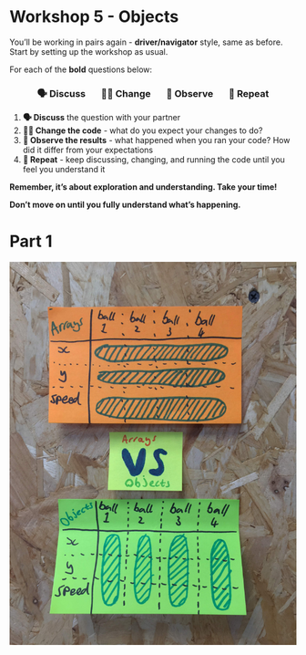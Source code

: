 # Workshop 5 - Objects

You’ll be working in pairs again - **driver/navigator** style, same as before.
Start by setting up the workshop as usual.

For each of the **bold** questions below:

<h3 align="center">
  🗣 Discuss &nbsp;&nbsp;&nbsp;&nbsp;&nbsp;
  👩‍💻 Change &nbsp;&nbsp;&nbsp;&nbsp;&nbsp;
  👀 Observe &nbsp;&nbsp;&nbsp;&nbsp;&nbsp;
  🔄 Repeat
</h3>

1. **🗣 Discuss** the question with your partner
1. **👩‍💻 Change the code** - what do you expect your changes to do?
1. **👀 Observe the results** - what happened when you ran your code? How did it
   differ from your expectations
1. **🔄 Repeat** - keep discussing, changing, and running the code until you
   feel you understand it

**Remember, it’s about exploration and understanding. Take your time!**

**Don’t move on until you fully understand what’s happening.**

# Part 1

![Arrays vs objects](./img/arrays-vs-objects.jpg)
